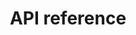 ---
pcx_content_type: navigation
title: API reference
external_link: /api/operations/notification-alert-types-get-alert-types
weight: 7
_build:
  publishResources: false
  render: never
---